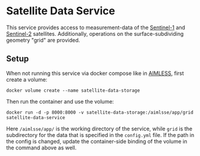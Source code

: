 # Satellite Data Service
This service provides access to measurement-data of the [Sentinel-1](https://sentinel.esa.int/web/sentinel/missions/sentinel-1) and [Sentinel-2](https://sentinel.esa.int/web/sentinel/missions/sentinel-2) satellites.
Additionally, operations on the surface-subdividing geometry "grid" are provided.

## Setup
When not running this service via docker compose like in [AIMLESS](https://git.scc.kit.edu/master-thesis-ai-ml-based-support-for-satellite-exploration/aimlsse), first create a volume:
```
docker volume create --name satellite-data-storage
```
Then run the container and use the volume:
```
docker run -d -p 8000:8000 -v satellite-data-storage:/aimlsse/app/grid satellite-data-service
```
Here `/aimlsse/app/` is the working directory of the service, while `grid` is the subdirectory for the data that is specified in the `config.yml` file.
If the path in the config is changed, update the container-side binding of the volume in the command above as well.